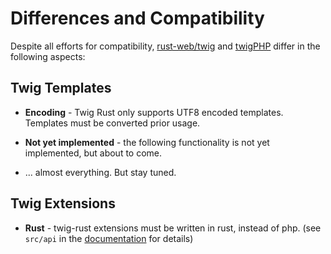 # Differences and Compatibility

Despite all efforts for compatibility, [rust-web/twig][documentation] and [twigPHP] differ in the following aspects:

## Twig Templates

* **Encoding** - Twig Rust only supports UTF8 encoded templates. Templates must be converted prior usage.

* **Not yet implemented** - the following functionality is not yet implemented, but about to come.
 * ... almost everything. But stay tuned.

## Twig Extensions

* **Rust** - twig-rust extensions must be written in rust, instead of php. (see `src/api` in the [documentation] for details)

[twigphp]: http://twig.sensiolabs.org/documentation
[documentation]: http://rust-web.github.io/twig
